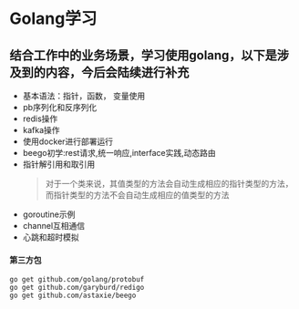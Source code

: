 # Golang学习
## 结合工作中的业务场景，学习使用golang，以下是涉及到的内容，今后会陆续进行补充
* 基本语法：指针，函数， 变量使用
* pb序列化和反序列化
* redis操作
* kafka操作
* 使用docker进行部署运行
* beego初学:rest请求,统一响应,interface实践,动态路由
* 指针解引用和取引用
   >对于一个类来说，其值类型的方法会自动生成相应的指针类型的方法，而指针类型的方法不会自动生成相应的值类型的方法
* goroutine示例
* channel互相通信
* 心跳和超时模拟
#### 第三方包

```
go get github.com/golang/protobuf
go get github.com/garyburd/redigo
go get github.com/astaxie/beego
```
